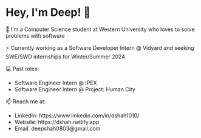 <h1>Hey, I'm Deep! 👋</h1>

🔭 I'm a Computer Science student at Western University who loves to solve problems with software

⚡️ Currently working as a Software Developer Intern @ Vidyard and seeking SWE/SWD internships for Winter/Summer 2024

💻 Past roles:
  <ul>
    <li>Software Engineer Intern @ IPEX</li>
   <li>Software Engineer Intern @ Project: Human City</li>
  </ul>

📫 Reach me at:
  <ul>
   <li>LinkedIn: https://www.linkedin.com/in/dshah1010/</li>
   <li>Website: https://dshah.netlify.app</li>
   <li>Email: deepshah0803@gmail.com</li>
  </ul>
